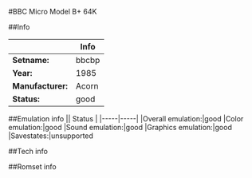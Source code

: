 #BBC Micro Model B+ 64K

##Info

||Info|
|-----|-----|
|**Setname:**|bbcbp
|**Year:**|1985
|**Manufacturer:**|Acorn
|**Status:**|good

##Emulation info
|| Status |
|-----|-----|
|Overall emulation:|good
|Color emulation:|good
|Sound emulation:|good
|Graphics emulation:|good
|Savestates:|unsupported

##Tech info

##Romset info

<!--- START OF EDITED COMMENT DO NOT TOUCH TEXT ABOVE-->
